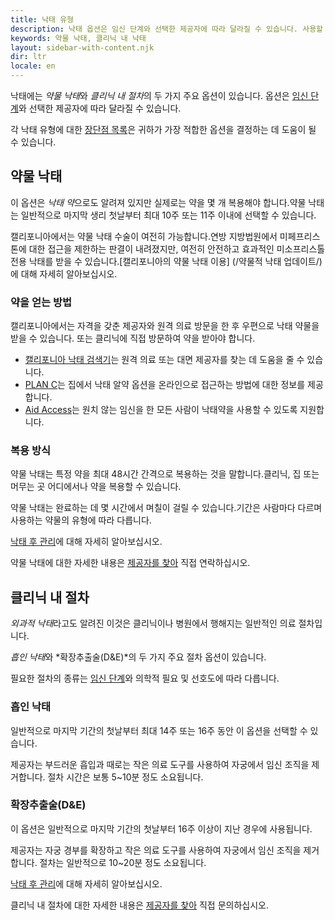 ```yaml
---
title: 낙태 유형
description: 낙태 옵션은 임신 단계와 선택한 제공자에 따라 달라질 수 있습니다. 사용할 수 있는 옵션을 알아보십시오.
keywords: 약물 낙태, 클리닉 내 낙태
layout: sidebar-with-content.njk
dir: ltr
locale: en
---
```

낙태에는 *약물 낙태*와 *클리닉 내 절차*의 두 가지 주요 옵션이 있습니다. 옵션은 [임신 단계](/getting-an-abortion/about-abortion/#pregnancy-stages)와 선택한 제공자에 따라 달라질 수 있습니다.

각 낙태 유형에 대한 [장단점 목록](https://www.abortionfinder.org/abortion-types/pill-vs-procedure-how-to-decide)은 귀하가 가장 적합한 옵션을 결정하는 데 도움이 될 수 있습니다.

## 약물 낙태

이 옵션은 *낙태 약*으로도 알려져 있지만 실제로는 약을 몇 개 복용해야 합니다.약물 낙태는 일반적으로 마지막 생리 첫날부터 최대 10주 또는 11주 이내에 선택할 수 있습니다.

캘리포니아에서는 약물 낙태 수술이 여전히 가능합니다.연방 지방법원에서 미페프리스톤에 대한 접근을 제한하는 판결이 내려졌지만, 여전히 안전하고 효과적인 미소프리스톨 전용 낙태를 받을 수 있습니다.[캘리포니아의 약물 낙태 이용] (/약물적 낙태 업데이트/) 에 대해 자세히 알아보십시오.

### 약을 얻는 방법

캘리포니아에서는 자격을 갖춘 제공자와 원격 의료 방문을 한 후 우편으로 낙태 약물을 받을 수 있습니다. 또는 클리닉에 직접 방문하여 약을 받아야 합니다.

- [캘리포니아 낙태 검색기](/find-a-provider/)는 원격 의료 또는 대면 제공자를 찾는 데 도움을 줄 수 있습니다.
- [PLAN C](https://www.plancpills.org/)는 집에서 낙태 알약 옵션을 온라인으로 접근하는 방법에 대한 정보를 제공합니다.
- [Aid Access](https://aidaccess.org/en/)는 원치 않는 임신을 한 모든 사람이 낙태약을 사용할 수 있도록 지원합니다.

### 복용 방식

약물 낙태는 특정 약을 최대 48시간 간격으로 복용하는 것을 말합니다.클리닉, 집 또는 머무는 곳 어디에서나 약을 복용할 수 있습니다.

약물 낙태는 완료하는 데 몇 시간에서 며칠이 걸릴 수 있습니다.기간은 사람마다 다르며 사용하는 약물의 유형에 따라 다릅니다.

[낙태 후 관리](/getting-an-abortion/about-abortion/#abortion-aftercare)에 대해 자세히 알아보십시오.

약물 낙태에 대한 자세한 내용은 [제공자를 찾아](/find-a-provider/) 직접 연락하십시오.

## 클리닉 내 절차

*외과적 낙태*라고도 알려진 이것은 클리닉이나 병원에서 행해지는 일반적인 의료 절차입니다.

*흡인 낙태*와 *확장추출술(D&E)*의 두 가지 주요 절차 옵션이 있습니다.

필요한 절차의 종류는 [임신 단계](/getting-an-abortion/about-abortion/#pregnancy-stages)와 의학적 필요 및 선호도에 따라 다릅니다.

### 흡인 낙태

일반적으로 마지막 기간의 첫날부터 최대 14주 또는 16주 동안 이 옵션을 선택할 수 있습니다.

제공자는 부드러운 흡입과 때로는 작은 의료 도구를 사용하여 자궁에서 임신 조직을 제거합니다. 절차 시간은 보통 5~10분 정도 소요됩니다.

### 확장추출술(D&E)

이 옵션은 일반적으로 마지막 기간의 첫날부터 16주 이상이 지난 경우에 사용됩니다.

제공자는 자궁 경부를 확장하고 작은 의료 도구를 사용하여 자궁에서 임신 조직을 제거합니다. 절차는 일반적으로 10~20분 정도 소요됩니다.

[낙태 후 관리](/getting-an-abortion/about-abortion/#abortion-aftercare)에 대해 자세히 알아보십시오.

클리닉 내 절차에 대한 자세한 내용은 [제공자를 찾아](/find-a-provider/) 직접 문의하십시오.
